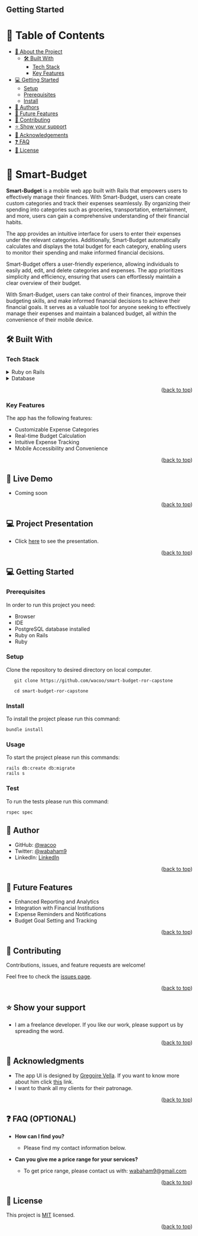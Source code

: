 ## Getting Started

<a name="readme-top"></a>

<!--
HOW TO USE:
This is an example of how you may give instructions on setting up your project locally.

Modify this file to match your project and remove sections that don't apply.

REQUIRED SECTIONS:
- Table of Contents
- About the Project
  - Built With
  - Live Demo
- Getting Started
- Authors
- Future Features
- Contributing
- Show your support
- Acknowledgements
- License

After you're finished please remove all the comments and instructions!
-->


<!-- TABLE OF CONTENTS -->

# 📗 Table of Contents

- [📖 About the Project](#about-project)
  - [🛠 Built With](#built-with)
    - [Tech Stack](#tech-stack)
    - [Key Features](#key-features)
- [💻 Getting Started](#getting-started)
  - [Setup](#setup)
  - [Prerequisites](#prerequisites)
  - [Install](#install)
- [👥 Authors](#authors)
- [🔭 Future Features](#future-features)
- [🤝 Contributing](#contributing)
- [⭐️ Show your support](#support)
- [🙏 Acknowledgements](#acknowledgements)
- [❓ FAQ](#faq)
- [📝 License](#license)

<!-- PROJECT DESCRIPTION -->

# 📖 Smart-Budget <a name="about-project"></a>



**Smart-Budget** is a mobile web app built with Rails that empowers users to effectively manage their finances. With Smart-Budget, users can create custom categories and track their expenses seamlessly. By organizing their spending into categories such as groceries, transportation, entertainment, and more, users can gain a comprehensive understanding of their financial habits.

The app provides an intuitive interface for users to enter their expenses under the relevant categories. Additionally, Smart-Budget automatically calculates and displays the total budget for each category, enabling users to monitor their spending and make informed financial decisions.

Smart-Budget offers a user-friendly experience, allowing individuals to easily add, edit, and delete categories and expenses. The app prioritizes simplicity and efficiency, ensuring that users can effortlessly maintain a clear overview of their budget.

With Smart-Budget, users can take control of their finances, improve their budgeting skills, and make informed financial decisions to achieve their financial goals. It serves as a valuable tool for anyone seeking to effectively manage their expenses and maintain a balanced budget, all within the convenience of their mobile device.

## 🛠 Built With <a name="built-with"></a>

### Tech Stack <a name="tech-stack"></a>

>

<details>
  <summary>Ruby on Rails</summary>
  <ul>
    <li><a href="https://guides.rubyonrails.org/">Ruby on Rails</a></li>
  </ul>
</details>

<details>
  <summary>Database</summary>
  <ul>
    <li><a href="https://www.postgresql.org/">PostgreSQL</a></li>
  </ul>
</details>

<!-- Features -->

<p align="right">(<a href="#readme-top">back to top</a>)</p>

### Key Features <a name="key-features"></a>

The app has the following features:

- Customizable Expense Categories
- Real-time Budget Calculation
- Intuitive Expense Tracking
- Mobile Accessibility and Convenience

<p align="right">(<a href="#readme-top">back to top</a>)</p>

## 🚀 Live Demo <a name="live-demo"></a>
- Coming soon
<p align="right">(<a href="#readme-top">back to top</a>)</p>

## 💻 Project Presentation <a name="presentation"></a>
- Click <a href="https://www.loom.com/share/1706468c115d406cb2b925df89fc3ba7?sid=26240e7e-77f7-4abe-ada3-39febc516083)">here</a> to see the presentation.
<p align="right">(<a href="#readme-top">back to top</a>)</p>

<!-- GETTING STARTED -->

## 💻 Getting Started <a name="getting-started"></a>

### Prerequisites

In order to run this project you need:
- Browser
- IDE
- PostgreSQL database installed
- Ruby on Rails
- Ruby


### Setup
Clone the repository to desired directory on local computer.
```
   git clone https://github.com/wacoo/smart-budget-ror-capstone

   cd smart-budget-ror-capstone
```

### Install
To install the project please run this command:
```
bundle install
```
### Usage
To start the project please run this commands:
```
rails db:create db:migrate
rails s
```
### Test
To run the tests please run this command:
```
rspec spec
```

## 👥 Author <a name="authors"></a>

- GitHub: [@wacoo](https://github.com/wacoo)
- Twitter: [@wabaham9](https://twitter.com/wabaham9)
- LinkedIn: [LinkedIn](https://linkedin.com/in/wondmagegn-abriham-b867289a)

<p align="right">(<a href="#readme-top">back to top</a>)</p>

<!-- FUTURE FEATURES -->

## 🔭 Future Features <a name="future-features"></a>
- Enhanced Reporting and Analytics
- Integration with Financial Institutions
- Expense Reminders and Notifications
- Budget Goal Setting and Tracking
<p align="right">(<a href="#readme-top">back to top</a>)</p>

<!-- CONTRIBUTING -->

## 🤝 Contributing <a name="contributing"></a>

Contributions, issues, and feature requests are welcome!

Feel free to check the [issues page](../../issues/).

<p align="right">(<a href="#readme-top">back to top</a>)</p>

<!-- SUPPORT -->

## ⭐️ Show your support <a name="support"></a>

- I am a freelance developer. If you like our work, please support us by spreading the word.

<p align="right">(<a href="#readme-top">back to top</a>)</p>

<!-- ACKNOWLEDGEMENTS -->

## 🙏 Acknowledgments <a name="acknowledgements"></a>
- The app UI is designed by <a href="https://www.behance.net/gregoirevella">Gregoire Vella</a>. If you want to know more about him click <a href="https://www.behance.net/gregoirevella"> this</a> link.
- I  want to thank all my clients for their patronage.

<p align="right">(<a href="#readme-top">back to top</a>)</p>

<!-- FAQ (optional) -->

## ❓ FAQ (OPTIONAL) <a name="faq"></a>
- **How can I find you?**

  - Please find my contact information below.

- **Can you give me a price range for your services?**

  - To get price range, please contact us with: wabaham9@gmail.com

<p align="right">(<a href="#readme-top">back to top</a>)</p>

<!-- LICENSE -->

## 📝 License <a name="license"></a>

This project is [MIT](MIT.md) licensed.

<p align="right">(<a href="#readme-top">back to top</a>)</p>